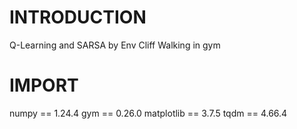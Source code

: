 # INTRODUCTION
Q-Learning and SARSA by Env Cliff Walking in gym
# IMPORT
numpy == 1.24.4
gym == 0.26.0
matplotlib == 3.7.5
tqdm == 4.66.4
